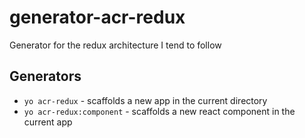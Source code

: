 # generator-acr-redux
Generator for the redux architecture I tend to follow

## Generators

 * `yo acr-redux` - scaffolds a new app in the current directory
 * `yo acr-redux:component` - scaffolds a new react component in the current app
